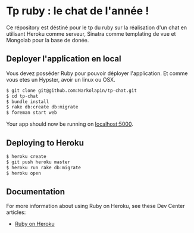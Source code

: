 # Tp ruby : le chat de l'année !

Ce répository est déstiné pour le tp du ruby sur la réalisation d'un chat en utilisant Heroku comme serveur, Sinatra comme templating de vue et Mongolab pour la base de donée.

## Deployer l'application en local

Vous devez posséder Ruby pour pouvoir déployer l'application. Et comme vous etes un Hypster, avoir un linux ou OSX.

```sh
$ git clone git@github.com:Narkolapin/tp-chat.git
$ cd tp-chat
$ bundle install
$ rake db:create db:migrate
$ foreman start web
```

Your app should now be running on [localhost:5000](http://localhost:5000/).

## Deploying to Heroku

```sh
$ heroku create
$ git push heroku master
$ heroku run rake db:migrate
$ heroku open
```

## Documentation

For more information about using Ruby on Heroku, see these Dev Center articles:

- [Ruby on Heroku](https://devcenter.heroku.com/categories/ruby)

